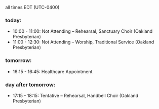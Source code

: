 all times EDT (UTC-0400)

### today:

* 10:00 - 11:00: Not Attending – Rehearsal, Sanctuary Choir (Oakland Presbyterian)
* 11:00 - 12:30: Not Attending – Worship, Traditional Service (Oakland Presbyterian)

### tomorrow:

* 16:15 - 16:45: Healthcare Appointment 

### day after tomorrow:

* 17:15 - 18:15: Tentative – Rehearsal, Handbell Choir (Oakland Presbyterian)
